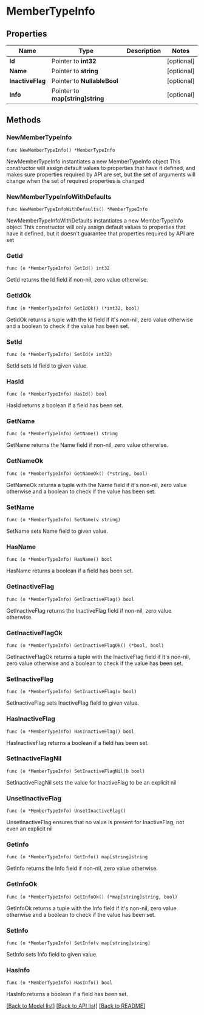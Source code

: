 # MemberTypeInfo

## Properties

Name | Type | Description | Notes
------------ | ------------- | ------------- | -------------
**Id** | Pointer to **int32** |  | [optional] 
**Name** | Pointer to **string** |  | [optional] 
**InactiveFlag** | Pointer to **NullableBool** |  | [optional] 
**Info** | Pointer to **map[string]string** |  | [optional] 

## Methods

### NewMemberTypeInfo

`func NewMemberTypeInfo() *MemberTypeInfo`

NewMemberTypeInfo instantiates a new MemberTypeInfo object
This constructor will assign default values to properties that have it defined,
and makes sure properties required by API are set, but the set of arguments
will change when the set of required properties is changed

### NewMemberTypeInfoWithDefaults

`func NewMemberTypeInfoWithDefaults() *MemberTypeInfo`

NewMemberTypeInfoWithDefaults instantiates a new MemberTypeInfo object
This constructor will only assign default values to properties that have it defined,
but it doesn't guarantee that properties required by API are set

### GetId

`func (o *MemberTypeInfo) GetId() int32`

GetId returns the Id field if non-nil, zero value otherwise.

### GetIdOk

`func (o *MemberTypeInfo) GetIdOk() (*int32, bool)`

GetIdOk returns a tuple with the Id field if it's non-nil, zero value otherwise
and a boolean to check if the value has been set.

### SetId

`func (o *MemberTypeInfo) SetId(v int32)`

SetId sets Id field to given value.

### HasId

`func (o *MemberTypeInfo) HasId() bool`

HasId returns a boolean if a field has been set.

### GetName

`func (o *MemberTypeInfo) GetName() string`

GetName returns the Name field if non-nil, zero value otherwise.

### GetNameOk

`func (o *MemberTypeInfo) GetNameOk() (*string, bool)`

GetNameOk returns a tuple with the Name field if it's non-nil, zero value otherwise
and a boolean to check if the value has been set.

### SetName

`func (o *MemberTypeInfo) SetName(v string)`

SetName sets Name field to given value.

### HasName

`func (o *MemberTypeInfo) HasName() bool`

HasName returns a boolean if a field has been set.

### GetInactiveFlag

`func (o *MemberTypeInfo) GetInactiveFlag() bool`

GetInactiveFlag returns the InactiveFlag field if non-nil, zero value otherwise.

### GetInactiveFlagOk

`func (o *MemberTypeInfo) GetInactiveFlagOk() (*bool, bool)`

GetInactiveFlagOk returns a tuple with the InactiveFlag field if it's non-nil, zero value otherwise
and a boolean to check if the value has been set.

### SetInactiveFlag

`func (o *MemberTypeInfo) SetInactiveFlag(v bool)`

SetInactiveFlag sets InactiveFlag field to given value.

### HasInactiveFlag

`func (o *MemberTypeInfo) HasInactiveFlag() bool`

HasInactiveFlag returns a boolean if a field has been set.

### SetInactiveFlagNil

`func (o *MemberTypeInfo) SetInactiveFlagNil(b bool)`

 SetInactiveFlagNil sets the value for InactiveFlag to be an explicit nil

### UnsetInactiveFlag
`func (o *MemberTypeInfo) UnsetInactiveFlag()`

UnsetInactiveFlag ensures that no value is present for InactiveFlag, not even an explicit nil
### GetInfo

`func (o *MemberTypeInfo) GetInfo() map[string]string`

GetInfo returns the Info field if non-nil, zero value otherwise.

### GetInfoOk

`func (o *MemberTypeInfo) GetInfoOk() (*map[string]string, bool)`

GetInfoOk returns a tuple with the Info field if it's non-nil, zero value otherwise
and a boolean to check if the value has been set.

### SetInfo

`func (o *MemberTypeInfo) SetInfo(v map[string]string)`

SetInfo sets Info field to given value.

### HasInfo

`func (o *MemberTypeInfo) HasInfo() bool`

HasInfo returns a boolean if a field has been set.


[[Back to Model list]](../README.md#documentation-for-models) [[Back to API list]](../README.md#documentation-for-api-endpoints) [[Back to README]](../README.md)


